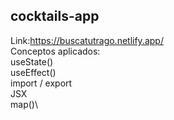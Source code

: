 ## cocktails-app
Link:https://buscatutrago.netlify.app/ \
Conceptos aplicados:\
useState()\
useEffect()\
import / export\
JSX\
map()\
